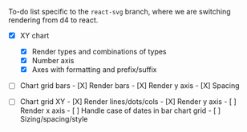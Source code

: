 To-do list specific to the `react-svg` branch, where we are switching rendering
from d4 to react.

- [x] XY chart
	- [x] Render types and combinations of types
	- [x] Number axis
	- [x] Axes with formatting and prefix/suffix
- [ ] Chart grid bars
		- [X] Render bars
		- [X] Render y axis
		- [X] Spacing
- [ ] Chart grid XY
		- [X] Render lines/dots/cols
		- [X] Render y axis
		- [ ] Render x axis
		- [ ] Handle case of dates in bar chart grid
		- [ ] Sizing/spacing/style

